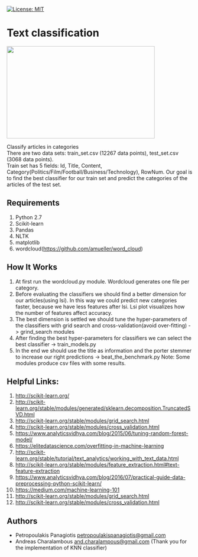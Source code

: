 [![License: MIT](https://img.shields.io/badge/License-MIT-yellow.svg)](https://opensource.org/licenses/MIT)
# Text classification
<img src="https://cdn-images-1.medium.com/max/640/1*ljCBykAJUnvaZcuPYwm4_A.png" width="400" height="250"> <br />

Classify articles in categories <br /> 
There are two data sets: train_set.csv (12267 data points), test_set.csv (3068 data points). <br />
Train set has 5 fields: Id, Title, Content, Category(Politics/Film/Football/Business/Technology), RowNum.
Our goal is to find the best classifier for our train set and predict the categories of the articles of the test set. 

## Requirements
1. Python 2.7
2. Scikit-learn
3. Pandas
4. NLTK
5. matplotlib
6. wordcloud(https://github.com/amueller/word_cloud)

## How It Works
1. At first run the wordcloud.py module. Wordcloud generates one file per category. 
2. Before evaluating the classifiers we should find a better dimension for our articles(using lsi). In this way we could predict new categories faster, because we have less features after lsi. Lsi plot visualizes how the number of features affect accuracy.
3. The best dimension is settled we should tune the hyper-parameters of the classifiers with grid search and cross-validation(avoid over-fitting) -> grind_search modules
4. After finding the best hyper-parameters for classifiers we can select the best classifier -> train_models.py 
5. In the end we should use the title as information and the porter stemmer to increase our right predictions -> beat_the_benchmark.py
Note: Some modules produce csv files with some results.

## Helpful Links: 
1. http://scikit-learn.org/
2. http://scikit-learn.org/stable/modules/generated/sklearn.decomposition.TruncatedSVD.html
3. http://scikit-learn.org/stable/modules/grid_search.html
4. http://scikit-learn.org/stable/modules/cross_validation.html
5. https://www.analyticsvidhya.com/blog/2015/06/tuning-random-forest-model/
6. https://elitedatascience.com/overfitting-in-machine-learning
7. http://scikit-learn.org/stable/tutorial/text_analytics/working_with_text_data.html
8. http://scikit-learn.org/stable/modules/feature_extraction.html#text-feature-extraction
9. https://www.analyticsvidhya.com/blog/2016/07/practical-guide-data-preprocessing-python-scikit-learn/
10. https://medium.com/machine-learning-101
11. http://scikit-learn.org/stable/modules/grid_search.html
12. http://scikit-learn.org/stable/modules/cross_validation.html

## Authors
* Petropoulakis Panagiotis petropoulakispanagiotis@gmail.com
* Andreas Charalambous and.charalampous@gmail.com (Thank you for the implementation of KNN classifier)
